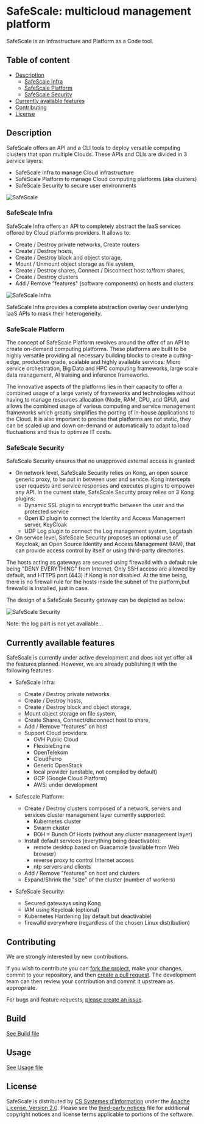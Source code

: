 # SafeScale: multicloud management platform

SafeScale is an Infrastructure and Platform as a Code tool.

## Table of content
  - [Description](#description)
    - [SafeScale Infra](#safescale-safescale)
    - [SafeScale Platform](#safescale-platform)
    - [SafeScale Security](#safescale-security)
  - [Currently available features](#currently-available-features)
  - [Contributing](#contributing)
  - [License](#license)

## Description
SafeScale offers an API and a CLI tools to deploy versatile computing clusters that span multiple Clouds. These APIs and CLIs are divided in 3 service layers:

- SafeScale Infra to manage Cloud infrastructure
- SafeScale Platform to manage Cloud computing platforms (aka clusters)
- SafeScale Security to secure user environments

![SafeScale](doc/img/SafeScale.png "SafeScale")

### SafeScale Infra

SafeScale Infra offers an API to completely abstract the IaaS services offered by Cloud platforms providers.
It allows to:

- Create / Destroy private networks, Create routers
- Create / Destroy hosts,
- Create / Destroy block and object storage,
- Mount / Unmount object storage as file system,
- Create / Destroy shares, Connect / Disconnect host to/from shares,
- Create / Destroy clusters
- Add / Remove "features" (software components) on hosts and clusters

![SafeScale Infra](doc/img/SafeScale_Infra.png "SafeScale Infra")

SafeScale Infra provides a complete abstraction overlay over underlying IaaS APIs to mask their heterogeneity.

### SafeScale Platform

The concept of SafeScale Platform revolves around the offer of an API to create on-demand computing platforms. These platforms are built to be highly versatile providing all necessary building blocks to create a cutting-edge, production grade, scalable and highly available services: Micro service orchestration, Big Data and HPC computing frameworks, large scale data management, AI training and inference frameworks.

The innovative aspects of the platforms lies in their capacity to offer a combined usage of a large variety of frameworks and technologies without having to manage resources allocation (Node, RAM, CPU, and GPU), and allows the combined usage of various computing and service management frameworks which greatly simplifies the porting of in-house applications to the Cloud.
It is also important to precise that platforms are not static, they can be scaled up and down on-demand or automatically to adapt to load fluctuations and thus to optimize IT costs.

### SafeScale Security

SafeScale Security ensures that no unapproved external access is granted:
- On network level, SafeScale Security relies on Kong, an open source generic proxy, to be put in between user and service. Kong intercepts user requests and service responses and executes plugins to empower any API. In the current state, SafeScale Security proxy relies on 3 Kong plugins:
  - Dynamic SSL plugin to encrypt traffic between the user and the protected service
  - Open ID plugin to connect the Identity and Access Management server, KeyCloak
  - UDP Log plugin to connect the Log management system, Logstash
- On service level, SafeScale Security proposes an optional use of Keycloak, an Open Source Identity and Access Management (IAM), that can provide access control by itself or using third-party directories.

The hosts acting as gateways are secured using firewalld with a default rule being "DENY EVERYTHING" from Internet. Only SSH access are allowed by default, and HTTPS port (443) if Kong is not disabled. At the time being, there is no firewall rule for the hosts inside the subnet of the platform,but firewalld is installed, just in case.

The design of a SafeScale Security gateway can be depicted as below:

![SafeScale Security](doc/img/SafeScale_Security.png "SafeScale Security")

Note: the log part is not yet available...

## Currently available features

SafeScale is currently under active development and does not yet offer all the features planned. However, we are already publishing it with the following features:

- SafeScale Infra:
  - Create / Destroy private networks
  - Create / Destroy hosts,
  - Create / Destroy block and object storage,
  - Mount object storage on file system,
  - Create Shares, Connect/disconnect host to share,
  - Add / Remove "features" on host
  - Support Cloud providers:
    - OVH Public Cloud
    - FlexibleEngine
    - OpenTelekom
    - CloudFerro
    - Generic OpenStack
    - local provider (unstable, not compiled by default)
    - GCP (Google Cloud Platform)
    - AWS: under development

- Safescale Platform:
  - Create / Destroy clusters composed of a network, servers and services
    cluster management layer currently supported:
      - Kubernetes cluster
      - Swarm cluster
      - BOH = Bunch Of Hosts (without any cluster management layer)
  - Install default services (everything being deactivable):
    - remote desktop based on Guacamole (available from Web browser)
    - reverse proxy to control Internet access
    - ntp servers and clients
  - Add / Remove "features" on host and clusters
  - Expand/Shrink the "size" of the cluster (number of workers)

- SafeScale Security:
  - Secured gateways using Kong
  - IAM using Keycloak (optional)
  - Kubernetes Hardening (by default but deactivable)
  - firewalld everywhere (regardless of the chosen Linux distribution)

## Contributing

We are strongly interested by new contributions.

If you wish to contribute you can [fork the project](https://help.github.com/forking/), make your changes, commit to your repository, and then [create a pull request](https://help.github.com/articles/creating-a-pull-request-from-a-fork/). The development team can then review your contribution and commit it upstream as appropriate.

For bugs and feature requests, [please create an issue](../../issues/new).

## Build
  [See Build file](doc/build/BUILDING.md)

## Usage
  [See Usage file](doc/USAGE.md)

## License

SafeScale is distributed by [CS Systemes d'Information](http://www.c-s.fr) under the [Apache License, Version 2.0](LICENSE). Please see the [third-party notices](NOTICE) file for additional copyright notices and license terms applicable to portions of the software.
